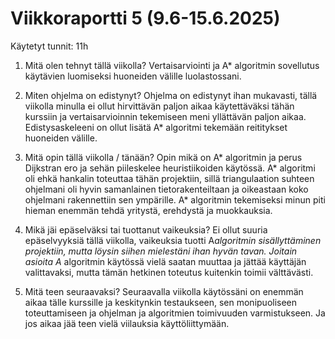 # Viikkoraportti 5 (9.6-15.6.2025)

Käytetyt tunnit: 11h

1. Mitä olen tehnyt tällä viikolla?
Vertaisarviointi ja A* algoritmin sovellutus käytävien luomiseksi huoneiden välille luolastossani. 

2. Miten ohjelma on edistynyt?
Ohjelma on edistynyt ihan mukavasti, tällä viikolla minulla ei ollut hirvittävän paljon aikaa käytettäväksi tähän kurssiin ja vertaisarvioinnin tekemiseen meni yllättävän paljon aikaa. Edistysaskeleeni on ollut lisätä A* algoritmi tekemään reititykset huoneiden välille. 

3. Mitä opin tällä viikolla / tänään?
Opin mikä on A* algoritmin ja perus Dijkstran ero ja sehän piileskelee heuristiikoiden käytössä. A* algoritmi oli ehkä hankalin toteuttaa tähän projektiin, sillä triangulaation suhteen ohjelmani oli hyvin samanlainen tietorakenteiltaan ja oikeastaan koko ohjelmani rakennettiin sen ympärille. A* algoritmin tekemiseksi minun piti hieman enemmän tehdä yritystä, erehdystä ja muokkauksia. 


4. Mikä jäi epäselväksi tai tuottanut vaikeuksia?
Ei ollut suuria epäselvyyksiä tällä viikolla, vaikeuksia tuotti A*algoritmin sisällyttäminen projektiin, mutta löysin siihen mielestäni ihan hyvän tavan. Joitain asioita A* algoritmin käytössä vielä saatan muuttaa ja jättää käyttäjän valittavaksi, mutta tämän hetkinen toteutus kuitenkin toimii välttävästi. 

5. Mitä teen seuraavaksi?
Seuraavalla viikolla käytössäni on enemmän aikaa tälle kurssille ja keskitynkin testaukseen, sen monipuoliseen toteuttamiseen ja ohjelman ja algoritmien toimivuuden varmistukseen. Ja jos aikaa jää teen vielä viilauksia käyttöliittymään.